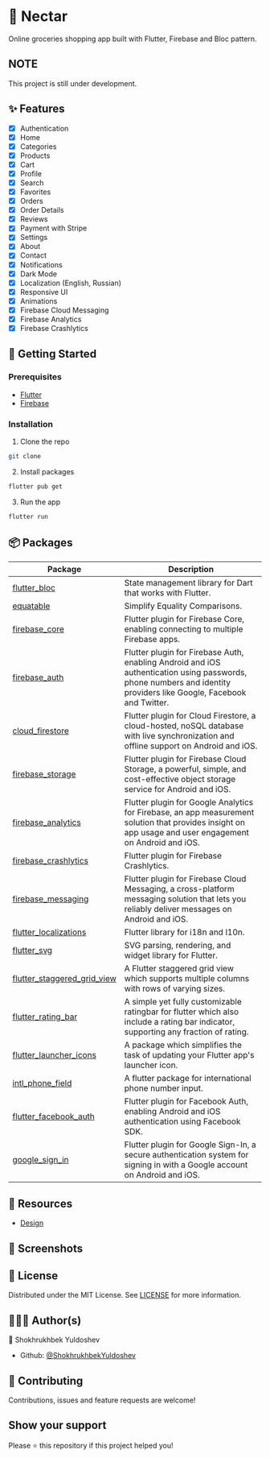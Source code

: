 # 🥕 Nectar

Online groceries shopping app built with Flutter, Firebase and Bloc pattern.

## NOTE

This project is still under development.

## ✨ Features

- [x] Authentication
- [x] Home
- [x] Categories
- [x] Products
- [x] Cart
- [x] Profile
- [x] Search
- [x] Favorites
- [x] Orders
- [x] Order Details
- [x] Reviews
- [x] Payment with Stripe
- [x] Settings
- [x] About
- [x] Contact
- [x] Notifications
- [x] Dark Mode
- [x] Localization (English, Russian)
- [x] Responsive UI
- [x] Animations
- [x] Firebase Cloud Messaging
- [x] Firebase Analytics
- [x] Firebase Crashlytics

## 🔰 Getting Started

### Prerequisites

- [Flutter](https://flutter.dev/docs/get-started/install)
- [Firebase](https://firebase.google.com/docs/flutter/setup)

### Installation

1. Clone the repo

```sh
git clone
```

2. Install packages

```sh
flutter pub get
```

3. Run the app

```sh
flutter run
```

## 📦 Packages

| Package                                                                             | Description                                                                                                                                                        |
| ----------------------------------------------------------------------------------- | ------------------------------------------------------------------------------------------------------------------------------------------------------------------ |
| [flutter_bloc](https://pub.dev/packages/flutter_bloc)                               | State management library for Dart that works with Flutter.                                                                                                         |
| [equatable](https://pub.dev/packages/equatable)                                     | Simplify Equality Comparisons.                                                                                                                                     |
| [firebase_core](https://pub.dev/packages/firebase_core)                             | Flutter plugin for Firebase Core, enabling connecting to multiple Firebase apps.                                                                                   |
| [firebase_auth](https://pub.dev/packages/firebase_auth)                             | Flutter plugin for Firebase Auth, enabling Android and iOS authentication using passwords, phone numbers and identity providers like Google, Facebook and Twitter. |
| [cloud_firestore](https://pub.dev/packages/cloud_firestore)                         | Flutter plugin for Cloud Firestore, a cloud-hosted, noSQL database with live synchronization and offline support on Android and iOS.                               |
| [firebase_storage](https://pub.dev/packages/firebase_storage)                       | Flutter plugin for Firebase Cloud Storage, a powerful, simple, and cost-effective object storage service for Android and iOS.                                      |
| [firebase_analytics](https://pub.dev/packages/firebase_analytics)                   | Flutter plugin for Google Analytics for Firebase, an app measurement solution that provides insight on app usage and user engagement on Android and iOS.           |
| [firebase_crashlytics](https://pub.dev/packages/firebase_crashlytics)               | Flutter plugin for Firebase Crashlytics.                                                                                                                           |
| [firebase_messaging](https://pub.dev/packages/firebase_messaging)                   | Flutter plugin for Firebase Cloud Messaging, a cross-platform messaging solution that lets you reliably deliver messages on Android and iOS.                       |
| [flutter_localizations](https://pub.dev/packages/flutter_localizations)             | Flutter library for i18n and l10n.                                                                                                                                 |
| [flutter_svg](https://pub.dev/packages/flutter_svg)                                 | SVG parsing, rendering, and widget library for Flutter.                                                                                                            |
| [flutter_staggered_grid_view](https://pub.dev/packages/flutter_staggered_grid_view) | A Flutter staggered grid view which supports multiple columns with rows of varying sizes.                                                                          |
| [flutter_rating_bar](https://pub.dev/packages/flutter_rating_bar)                   | A simple yet fully customizable ratingbar for flutter which also include a rating bar indicator, supporting any fraction of rating.                                |
| [flutter_launcher_icons](https://pub.dev/packages/flutter_launcher_icons)           | A package which simplifies the task of updating your Flutter app's launcher icon.                                                                                  |
| [intl_phone_field](https://pub.dev/packages/intl_phone_field)                       | A flutter package for international phone number input.                                                                                                            |
| [flutter_facebook_auth](https://pub.dev/packages/flutter_facebook_auth)             | Flutter plugin for Facebook Auth, enabling Android and iOS authentication using Facebook SDK.                                                                      |
| [google_sign_in](https://pub.dev/packages/google_sign_in)                           | Flutter plugin for Google Sign-In, a secure authentication system for signing in with a Google account on Android and iOS.                                         |

## 🔗 Resources

- [Design](<https://www.figma.com/file/lA6Pp8ZQ9XCZeima0laz7Y/Online-Groceries-App-UI-(Community)>)

## 📱 Screenshots

<!-- later -->

## 📝 License

Distributed under the MIT License. See [LICENSE](LICENSE) for more information.

## 👨🏽‍💻 Author(s)

👤 Shokhrukhbek Yuldoshev

- Github: [@ShokhrukhbekYuldoshev](https://github.com/ShokhrukhbekYuldoshev)

## 🤝 Contributing

Contributions, issues and feature requests are welcome!

## Show your support

Please ⭐️ this repository if this project helped you!
